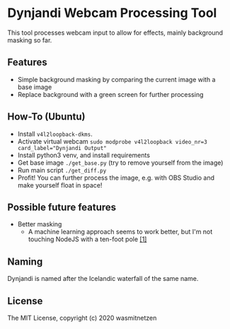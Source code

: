 # Dynjandi Webcam Processing Tool

This tool processes webcam input to allow for effects, mainly background masking so far.

## Features

* Simple background masking by comparing the current image with a base image
* Replace background with a green screen for further processing

## How-To (Ubuntu)

* Install `v4l2loopback-dkms`.
* Activate virtual webcam `sudo modprobe v4l2loopback video_nr=3 card_label="Dynjandi Output"`
* Install python3 venv, and install requirements
* Get base image `./get_base.py` (try to remove yourself from the image)
* Run main script `./get_diff.py`
* Profit! You can further process the image, e.g. with OBS Studio and make yourself float in space!

## Possible future features

* Better masking
  * A machine learning approach seems to work better, but I'm not touching NodeJS with a ten-foot pole [[1]](https://elder.dev/posts/open-source-virtual-background/)

## Naming

Dynjandi is named after the Icelandic waterfall of the same name.

## License

The MIT License, copyright (c) 2020 wasmitnetzen
